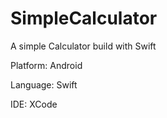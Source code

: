 # SimpleCalculator
A simple Calculator build with Swift

Platform: Android

Language: Swift

IDE: XCode
